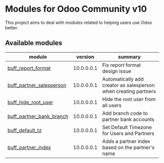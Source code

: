 Modules for Odoo Community v10
==============================

This project aims to deal with modules related to helping users use Odoo better.

[//]: # (addons)

Available modules
----------------
module | version | summary
--- | --- | ---
[buff_report_format](buff_report_format/) | 10.0.0.0.1 | Fix report format design issue
[buff_partner_salesperson](buff_partner_salesperson/) | 10.0.0.0.1 | Automatically add creator as salesperson when creating partners
[buff_hide_root_user](buff_hide_root_user/) | 10.0.0.0.1 | Hide the root user from all users
[buff_partner_bank_branch](buff_partner_bank_branch/) | 10.0.0.0.1 | Add branch code to partner bank accounts
[buff_default_tz](buff_default_tz/) | 10.0.0.0.1 | Set Default Timezone for Users and Partners
[buff_partner_index](buff_partner_index/) | 10.0.0.0.1 | Adds a partner index based on the partner's name

[//]: # (end addons)
